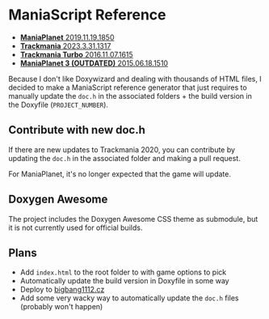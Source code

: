 # ManiaScript Reference

- [**ManiaPlanet** 2019.11.19.1850](https://bigbang1112.github.io/maniascript-reference/maniaplanet)
- [**Trackmania** 2023.3.31.1317](https://bigbang1112.github.io/maniascript-reference/trackmania)
- [**Trackmania Turbo** 2016.11.07.1615](https://bigbang1112.github.io/maniascript-reference/tmturbo)
- [**ManiaPlanet 3 (OUTDATED)** 2015.06.18.1510](https://bigbang1112.github.io/maniascript-reference/maniaplanet3outdated)

Because I don't like Doxywizard and dealing with thousands of HTML files, I decided to make a ManiaScript reference generator that just requires to manually update the `doc.h` in the associated folders + the build version in the Doxyfile (`PROJECT_NUMBER`).

## Contribute with new doc.h

If there are new updates to Trackmania 2020, you can contribute by updating the `doc.h` in the associated folder and making a pull request.

For ManiaPlanet, it's no longer expected that the game will update.

## Doxygen Awesome

The project includes the Doxygen Awesome CSS theme as submodule, but it is not currently used for official builds.

## Plans

- Add `index.html` to the root folder to with game options to pick
- Automatically update the build version in Doxyfile in some way
- Deploy to [bigbang1112.cz](https://bigbang1112.cz)
- Add some very wacky way to automatically update the `doc.h` files (probably won't happen)